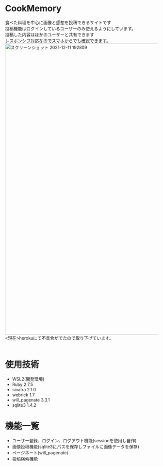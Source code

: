 # CookMemory
食べた料理を中心に画像と感想を投稿できるサイトです<br>
投稿機能はログインしているユーザーのみ使えるようにしています。<br>
投稿した内容はほかのユーザーと共有できます<br>
レスポンシブ対応なのでスマホからでも確認できます。<br>
<img width="960" alt="スクリーンショット 2021-12-11 192809" src="https://user-images.githubusercontent.com/88970298/145673371-420e311b-c077-426e-ad9d-b684e8fc4fc2.png"><br>
<現在>herokuにて不具合がでたので取り下げています。
<br>
<br>
# 使用技術
- WSL2(開発環境)
- Ruby 2.7.5
- sinatra 2.1.0
- webrick 1.7
- will_pagenate 3.3.1
- sqlite3 1.4.2

# 機能一覧
- ユーザー登録、ログイン、ログアウト機能(sessionを使用し自作)
- 画像投稿機能(sqlite3にパスを保存しファイルに画像データを保存) 
- ページネート(will_pagenate)
- 投稿検索機能
